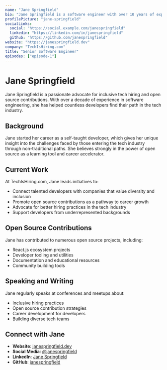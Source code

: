 ```yaml
---
name: "Jane Springfield"
bio: "Jane Springfield is a software engineer with over 10 years of experience in the tech industry. She's passionate about helping developers grow their careers through open source contributions and has been involved with TechIsHiring.com for the past 3 years. Jane specializes in front-end development and has contributed to numerous open source projects."
profilePicture: "jane-springfield"
socialLinks:
  social: "https://social.example.com/janespringfield"
  linkedin: "https://linkedin.com/in/janespringfield"
  github: "https://github.com/janespringfield"
website: "https://janespringfield.dev"
company: "TechIsHiring.com"
title: "Senior Software Engineer"
episodes: ["episode-1"]
---
```


# Jane Springfield

Jane Springfield is a passionate advocate for inclusive tech hiring and open source contributions. With over a decade of experience in software engineering, she has helped countless developers find their path in the tech industry.

## Background

Jane started her career as a self-taught developer, which gives her unique insight into the challenges faced by those entering the tech industry through non-traditional paths. She believes strongly in the power of open source as a learning tool and career accelerator.

## Current Work

At TechIsHiring.com, Jane leads initiatives to:

- Connect talented developers with companies that value diversity and inclusion
- Promote open source contributions as a pathway to career growth
- Advocate for better hiring practices in the tech industry
- Support developers from underrepresented backgrounds

## Open Source Contributions

Jane has contributed to numerous open source projects, including:

- React.js ecosystem projects
- Developer tooling and utilities
- Documentation and educational resources
- Community building tools

## Speaking and Writing

Jane regularly speaks at conferences and meetups about:

- Inclusive hiring practices
- Open source contribution strategies
- Career development for developers
- Building diverse tech teams

## Connect with Jane

- **Website**: [janespringfield.dev](https://janespringfield.dev)
- **Social Media**: [@janespringfield](https://social.example.com/janespringfield)
- **LinkedIn**: [Jane Springfield](https://linkedin.com/in/janespringfield)
- **GitHub**: [janespringfield](https://github.com/janespringfield) 
